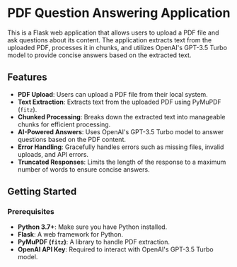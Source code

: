 # PDF Question Answering Application

This is a Flask web application that allows users to upload a PDF file and ask questions about its content. The application extracts text from the uploaded PDF, processes it in chunks, and utilizes OpenAI's GPT-3.5 Turbo model to provide concise answers based on the extracted text.

## Features

- **PDF Upload**: Users can upload a PDF file from their local system.
- **Text Extraction**: Extracts text from the uploaded PDF using PyMuPDF (`fitz`).
- **Chunked Processing**: Breaks down the extracted text into manageable chunks for efficient processing.
- **AI-Powered Answers**: Uses OpenAI's GPT-3.5 Turbo model to answer questions based on the PDF content.
- **Error Handling**: Gracefully handles errors such as missing files, invalid uploads, and API errors.
- **Truncated Responses**: Limits the length of the response to a maximum number of words to ensure concise answers.

## Getting Started

### Prerequisites

- **Python 3.7+**: Make sure you have Python installed.
- **Flask**: A web framework for Python.
- **PyMuPDF (`fitz`)**: A library to handle PDF extraction.
- **OpenAI API Key**: Required to interact with OpenAI's GPT-3.5 Turbo model.
